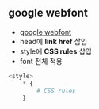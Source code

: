 ## google webfont

- [google webfont](https://fonts.google.com/?subset=korean)
- head에  **link href** 삽입
- style에 **CSS rules** 삽입
- font 전체 적용

```python
<style>
    * { 
        # CSS rules
    }
```
